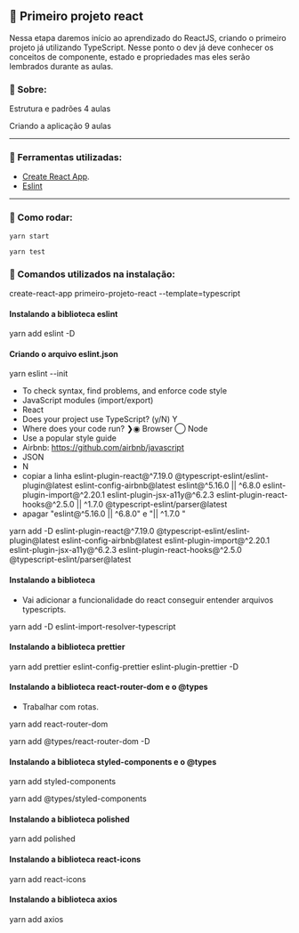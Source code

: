 ## 🚀 Primeiro projeto react

Nessa etapa daremos início ao aprendizado do ReactJS, criando o primeiro projeto já utilizando TypeScript. Nesse ponto o dev já deve conhecer os conceitos de componente, estado e propriedades mas eles serão lembrados durante as aulas.

### 💭 Sobre:

Estrutura e padrões
4 aulas

Criando a aplicação
9 aulas

---

### 💪 Ferramentas utilizadas:

- [Create React App](https://github.com/facebook/create-react-app).
- [Eslint](https://eslint.org/)

---

### 🥁 Como rodar:

 `yarn start`

 `yarn test`


### 📝 Comandos utilizados na instalação:

create-react-app primeiro-projeto-react --template=typescript

#### Instalando a biblioteca eslint

yarn add eslint -D

#### Criando o arquivo eslint.json

yarn eslint --init
 - To check syntax, find problems, and enforce code style
 - JavaScript modules (import/export)
 - React
 - Does your project use TypeScript? (y/N) Y
 - Where does your code run?
    ❯◉ Browser
    ◯ Node
 - Use a popular style guide
 - Airbnb: https://github.com/airbnb/javascript
 - JSON
 - N
 - copiar a linha eslint-plugin-react@^7.19.0 @typescript-eslint/eslint-plugin@latest eslint-config-airbnb@latest eslint@^5.16.0 || ^6.8.0 eslint-plugin-import@^2.20.1 eslint-plugin-jsx-a11y@^6.2.3 eslint-plugin-react-hooks@^2.5.0 || ^1.7.0 @typescript-eslint/parser@latest
 - apagar "eslint@^5.16.0 || ^6.8.0" e "|| ^1.7.0 "

yarn add -D eslint-plugin-react@^7.19.0 @typescript-eslint/eslint-plugin@latest eslint-config-airbnb@latest eslint-plugin-import@^2.20.1 eslint-plugin-jsx-a11y@^6.2.3 eslint-plugin-react-hooks@^2.5.0 @typescript-eslint/parser@latest

#### Instalando a biblioteca
 - Vai adicionar a funcionalidade do react conseguir entender arquivos typescripts.

 yarn add -D eslint-import-resolver-typescript

#### Instalando a biblioteca prettier

yarn add prettier eslint-config-prettier eslint-plugin-prettier -D

#### Instalando a biblioteca react-router-dom e o @types
 - Trabalhar com rotas.

yarn add react-router-dom

yarn add @types/react-router-dom -D

#### Instalando a biblioteca styled-components e o @types

yarn add styled-components

yarn add @types/styled-components

#### Instalando a biblioteca polished

yarn add polished

#### Instalando a biblioteca react-icons

yarn add react-icons

#### Instalando a biblioteca axios

yarn add axios

